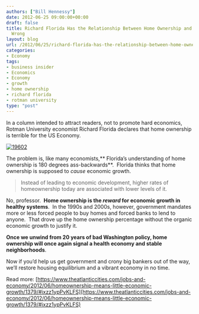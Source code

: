 ```yaml
---
authors: ["Bill Hennessy"]
date: 2012-06-25 09:00:00+00:00
draft: false
title: Richard Florida Has the Relationship Between Home Ownership and Growth All
  Wrong
layout: blog
url: /2012/06/25/richard-florida-has-the-relationship-between-home-ownership-and-growth-all-wrong/
categories:
- Economy
tags:
- business insider
- Economics
- Economy
- growth
- home ownership
- richard florida
- rotman university
type: "post"
---
```


In a column intended to attract readers, not to promote hard economics, Rotman University economist Richard Florida declares that home ownership is terrible for the US Economy.

[![19602](https://ludicrite.files.wordpress.com/2012/06/19602_thumb.jpg)
](https://ludicrite.files.wordpress.com/2012/06/19602.jpg)

The problem is, like many economists,** Florida’s understanding of home ownership is 180 degrees ass-backwards**.  Florida thinks that home ownership is supposed to _cause_ economic growth.


> Instead of leading to economic development, higher rates of homeownership today are associated with lower levels of it.


No, professor.  **Home ownership is the _reward_ for economic growth in healthy systems**.  In the 1990s and 2000s, however, government mandates more or less forced people to buy homes and forced banks to lend to anyone.  That drove up the home ownership percentage without the organic economic growth to justify it.

**Once we unwind from 20 years of bad Washington policy, home ownership will once again signal a health economy and stable neighborhoods**.

Now if you’d help us get government and crony big bankers out of the way, we’ll restore housing equilibrium and a vibrant economy in no time.



Read more: [https://www.theatlanticcities.com/jobs-and-economy/2012/06/homeownership-means-little-economic-growth/1379/#ixzz1ypPvKLFS](https://www.theatlanticcities.com/jobs-and-economy/2012/06/homeownership-means-little-economic-growth/1379/#ixzz1ypPvKLFS)

